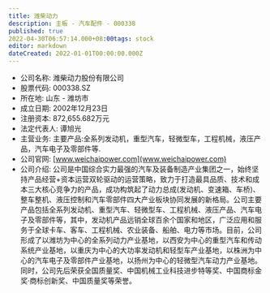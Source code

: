 ```yaml
---
title: 潍柴动力
description: 主板 - 汽车配件 - 000338
published: true
2022-04-30T06:57:14.000+08:00tags: stock
editor: markdown
dateCreated: 2022-01-01T00:00:00.000Z
---
```


- 公司名称: 潍柴动力股份有限公司
- 股票代码: 000338.SZ
- 所在地: 山东 - 潍坊市
- 成立日期: 2002年12月23日
- 注册资本: 872,655.682万元
- 法定代表人: 谭旭光
- 主营业务: 主要产品:全系列发动机，重型汽车，轻微型车，工程机械，液压产品，汽车电子及零部件等.
- 公司官网: [www.weichaipower.com](www.weichaipower.com)
- 公司介绍: 公司是中国综合实力最强的汽车及装备制造产业集团之一，始终坚持产品经营+资本运营双轮驱动的运营策略，致力于打造最具品质、技术和成本三大核心竞争力的产品，成功构筑起了动力总成(发动机、变速箱、车桥)、整车整机、液压控制和汽车零部件四大产业板块协同发展的新格局。公司主要产品包括全系列发动机、重型汽车、轻微型车、工程机械、液压产品、汽车电子及零部件等，其中，发动机产品远销全球百余个国家和地区，广泛应用和服务于全球卡车、客车、工程机械、农业装备、船舶、电力等市场。目前，公司形成了以潍坊为中心的全系列动力产业基地，以西安为中心的重型汽车和传动系统产业基地，以重庆为中心的大功率发动机和轻型车产业基地，以株洲为中心的汽车电子及零部件产业基地，以扬州为中心的轻微型汽车动力产业基地。同时，公司先后荣获全国质量奖、中国机械工业科技进步特等奖、中国商标金奖·商标创新奖、中国质量奖等荣誉。



